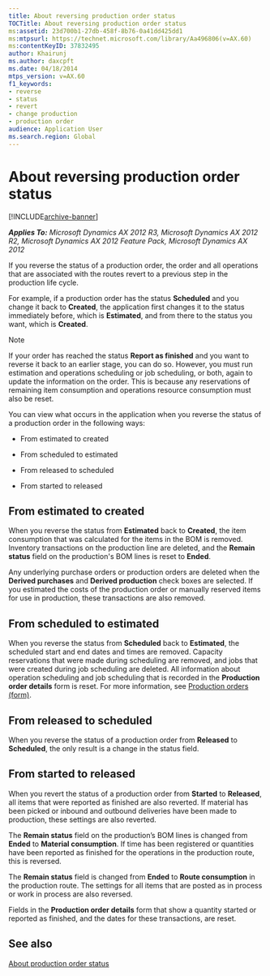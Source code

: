 ```yaml
---
title: About reversing production order status
TOCTitle: About reversing production order status
ms:assetid: 23d700b1-27db-458f-8b76-0a41dd425dd1
ms:mtpsurl: https://technet.microsoft.com/library/Aa496806(v=AX.60)
ms:contentKeyID: 37832495
author: Khairunj
ms.author: daxcpft
ms.date: 04/18/2014
mtps_version: v=AX.60
f1_keywords:
- reverse
- status
- revert
- change production
- production order
audience: Application User
ms.search.region: Global
---
```


# About reversing production order status 


[!INCLUDE[archive-banner](includes/archive-banner.md)]


_**Applies To:** Microsoft Dynamics AX 2012 R3, Microsoft Dynamics AX 2012 R2, Microsoft Dynamics AX 2012 Feature Pack, Microsoft Dynamics AX 2012_

If you reverse the status of a production order, the order and all operations that are associated with the routes revert to a previous step in the production life cycle.

For example, if a production order has the status **Scheduled** and you change it back to **Created**, the application first changes it to the status immediately before, which is **Estimated**, and from there to the status you want, which is **Created**.


> [!NOTE]
> <P>If your order has reached the status <STRONG>Report as finished</STRONG> and you want to reverse it back to an earlier stage, you can do so. However, you must run estimation and operations scheduling or job scheduling, or both, again to update the information on the order. This is because any reservations of remaining item consumption and operations resource consumption must also be reset.</P>



You can view what occurs in the application when you reverse the status of a production order in the following ways:

  - From estimated to created

  - From scheduled to estimated

  - From released to scheduled

  - From started to released

## From estimated to created

When you reverse the status from **Estimated** back to **Created**, the item consumption that was calculated for the items in the BOM is removed. Inventory transactions on the production line are deleted, and the **Remain status** field on the production's BOM lines is reset to **Ended**.

Any underlying purchase orders or production orders are deleted when the **Derived purchases** and **Derived production** check boxes are selected. If you estimated the costs of the production order or manually reserved items for use in production, these transactions are also removed.

## From scheduled to estimated

When you reverse the status from **Scheduled** back to **Estimated**, the scheduled start and end dates and times are removed. Capacity reservations that were made during scheduling are removed, and jobs that were created during job scheduling are deleted. All information about operation scheduling and job scheduling that is recorded in the **Production order details** form is reset. For more information, see [Production orders (form)](https://technet.microsoft.com/library/aa617966\(v=ax.60\)).

## From released to scheduled

When you reverse the status of a production order from **Released** to **Scheduled**, the only result is a change in the status field.

## From started to released

When you revert the status of a production order from **Started** to **Released**, all items that were reported as finished are also reverted. If material has been picked or inbound and outbound deliveries have been made to production, these settings are also reverted.

The **Remain status** field on the production’s BOM lines is changed from **Ended** to **Material consumption**. If time has been registered or quantities have been reported as finished for the operations in the production route, this is reversed.

The **Remain status** field is changed from **Ended** to **Route consumption** in the production route. The settings for all items that are posted as in process or work in process are also reversed.

Fields in the **Production order details** form that show a quantity started or reported as finished, and the dates for these transactions, are reset.

## See also

[About production order status](about-production-order-status.md)

  



